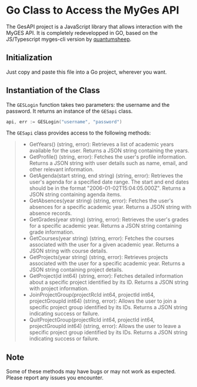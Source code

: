 # Go Class to Access the MyGes API

The GesAPI project is a JavaScript library that allows interaction with the MyGES API. It is completely redevelopped in GO, based on the JS/Typescript myges-cli version by [quantumsheep](https://github.com/quantumsheep/myges-cli).

## Initialization
Just copy and paste this file into a Go project, wherever you want.

## Instantiation of the Class

The `GESLogin` function takes two parameters: the username and the password. It returns an instance of the `GESapi` class.

```go
api, err := GESLogin("username", "password")

```

The `GESapi` class provides access to the following methods:
> - GetYears() (string, error): Retrieves a list of academic years available for the user. Returns a JSON string containing the years.
> - GetProfile() (string, error): Fetches the user's profile information. Returns a JSON string with user details such as name, email, and other relevant information.
> - GetAgenda(start string, end string) (string, error): Retrieves the user's agenda for a specified date range. The start and end dates should be in the format "2006-01-02T15:04:05.000Z". Returns a JSON string containing agenda items.
> - GetAbsences(year string) (string, error): Fetches the user's absences for a specific academic year. Returns a JSON string with absence records.
> - GetGrades(year string) (string, error): Retrieves the user's grades for a specific academic year. Returns a JSON string containing grade information.
> - GetCourses(year string) (string, error): Fetches the courses associated with the user for a given academic year. Returns a JSON string with course details.
> - GetProjects(year string) (string, error): Retrieves projects associated with the user for a specific academic year. Returns a JSON string containing project details.
> - GetProject(id int64) (string, error): Fetches detailed information about a specific project identified by its ID. Returns a JSON string with project information.
> - JoinProjectGroup(projectRcId int64, projectId int64, projectGroupId int64) (string, error): Allows the user to join a specific project group identified by its IDs. Returns a JSON string indicating success or failure.
> - QuitProjectGroup(projectRcId int64, projectId int64, projectGroupId int64) (string, error): Allows the user to leave a specific project group identified by its IDs. Returns a JSON string indicating success or failure.

## Note
Some of these methods may have bugs or may not work as expected. Please report any issues you encounter.